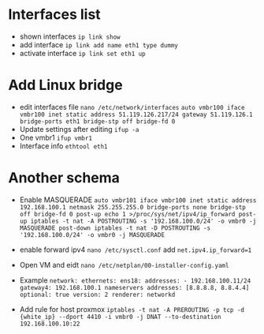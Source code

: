 
# Interfaces list

* shown interfaces `ip link show`
* add interface `ip link add name eth1 type dummy`
* activate interface `ip link set eth1 up`

# Add Linux bridge

* edit interfaces file `nano /etc/network/interfaces`
`auto vmbr100
iface vmbr100 inet static
        address 51.119.126.217/24
        gateway 51.119.126.1
        bridge-ports eth1
        bridge-stp off
        bridge-fd 0`
* Update settings after editing `ifup -a`
* One vmbr1 `ifup vmbr1`
* Interface info `ethtool eth1`



# Another schema

* Enable MASQUERADE
`auto vmbr101
iface vmbr100 inet static
        address 192.168.100.1
        netmask 255.255.255.0
        bridge-ports none
        bridge-stp off
        bridge-fd 0
        post-up echo 1 >/proc/sys/net/ipv4/ip_forward
        post-up iptables -t nat -A POSTROUTING -s '192.168.100.0/24' -o vmbr0 -j MASQUERADE
        post-down iptables -t nat -D POSTROUTING -s '192.168.100.0/24' -o vmbr0 -j MASQUERADE`

* enable forward ipv4 `nano /etc/sysctl.conf` add `net.ipv4.ip_forward=1`
* Open VM and eidt `nano /etc/netplan/00-installer-config.yaml`
* Example 
`network:
   ethernets:
      ens18:
        addresses:
          - 192.168.100.11/24
        gateway4: 192.168.100.1
        nameservers
          addresses: [8.8.8.8, 8.8.4.4]
        optional: true
      version: 2
      renderer: networkd`
* Add rule for host proxmox
`iptables -t nat -A PREROUTING -p tcp -d {white_ip} --dport 4410 -i vmbr0 -j DNAT --to-destination 192.168.100.10:22`